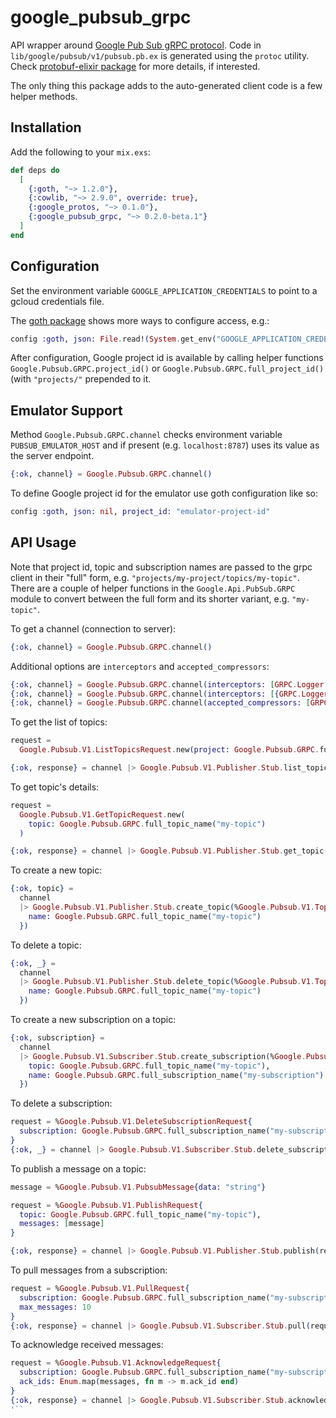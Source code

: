 # google_pubsub_grpc

API wrapper around [Google Pub Sub gRPC protocol](https://cloud.google.com/pubsub/docs/reference/rpc). Code in `lib/google/pubsub/v1/pubsub.pb.ex` is generated using the `protoc` utility. Check [protobuf-elixir package](https://github.com/tony612/protobuf-elixir) for more details, if interested.

The only thing this package adds to the auto-generated client code is a few helper methods.

## Installation

Add the following to your `mix.exs`:

```elixir
def deps do
  [
    {:goth, "~> 1.2.0"},
    {:cowlib, "~> 2.9.0", override: true},
    {:google_protos, "~> 0.1.0"},
    {:google_pubsub_grpc, "~> 0.2.0-beta.1"}
  ]
end
```

## Configuration

Set the environment variable `GOOGLE_APPLICATION_CREDENTIALS` to point to a gcloud credentials file.

The [goth package](https://github.com/peburrows/goth) shows more ways to configure access, e.g.:
```elixir
config :goth, json: File.read!(System.get_env("GOOGLE_APPLICATION_CREDENTIALS"))
```

After configuration, Google project id is available by calling helper functions `Google.Pubsub.GRPC.project_id()` or `Google.Pubsub.GRPC.full_project_id()` (with `"projects/"` prepended to it.

## Emulator Support

Method `Google.Pubsub.GRPC.channel` checks environment variable `PUBSUB_EMULATOR_HOST` and if present (e.g. `localhost:8787`) uses its value as the server endpoint.

```elixir
{:ok, channel} = Google.Pubsub.GRPC.channel()
```

To define Google project id for the emulator use goth configuration like so:
```elixir
config :goth, json: nil, project_id: "emulator-project-id"
```

## API Usage

Note that project id, topic and subscription names are passed to the grpc client in their "full" form, e.g. `"projects/my-project/topics/my-topic"`. There are a couple of helper functions in the `Google.Api.PubSub.GRPC` module to convert between the full form and its shorter variant, e.g. `"my-topic"`.

To get a channel (connection to server):
```elixir
{:ok, channel} = Google.Pubsub.GRPC.channel()
```
Additional options are `interceptors` and `accepted_compressors`:
```elixir
{:ok, channel} = Google.Pubsub.GRPC.channel(interceptors: [GRPC.Logger.Client])
{:ok, channel} = Google.Pubsub.GRPC.channel(interceptors: [{GRPC.Logger.Client, level: :info}]
{:ok, channel} = Google.Pubsub.GRPC.channel(accepted_compressors: [GRPC.Compressor.Gzip])
```

To get the list of topics:
```elixir
request =
  Google.Pubsub.V1.ListTopicsRequest.new(project: Google.Pubsub.GRPC.full_project_id())

{:ok, response} = channel |> Google.Pubsub.V1.Publisher.Stub.list_topics(request)
```

To get topic's details:
```elixir
request =
  Google.Pubsub.V1.GetTopicRequest.new(
    topic: Google.Pubsub.GRPC.full_topic_name("my-topic")
  )

{:ok, response} = channel |> Google.Pubsub.V1.Publisher.Stub.get_topic(request)
```

To create a new topic:
```elixir
{:ok, topic} =
  channel
  |> Google.Pubsub.V1.Publisher.Stub.create_topic(%Google.Pubsub.V1.Topic{
    name: Google.Pubsub.GRPC.full_topic_name("my-topic")
  })
```

To delete a topic:
```elixir
{:ok, _} =
  channel
  |> Google.Pubsub.V1.Publisher.Stub.delete_topic(%Google.Pubsub.V1.Topic{
    name: Google.Pubsub.GRPC.full_topic_name("my-topic")
  })

```

To create a new subscription on a topic:
```elixir
{:ok, subscription} =
  channel
  |> Google.Pubsub.V1.Subscriber.Stub.create_subscription(%Google.Pubsub.V1.Subscription{
    topic: Google.Pubsub.GRPC.full_topic_name("my-topic"),
    name: Google.Pubsub.GRPC.full_subscription_name("my-subscription")
  })

```

To delete a subscription:
```elixir
request = %Google.Pubsub.V1.DeleteSubscriptionRequest{
  subscription: Google.Pubsub.GRPC.full_subscription_name("my-subscription")
}
{:ok, _} = channel |> Google.Pubsub.V1.Subscriber.Stub.delete_subscription(request)

```

To publish a message on a topic:
```elixir
message = %Google.Pubsub.V1.PubsubMessage{data: "string"}

request = %Google.Pubsub.V1.PublishRequest{
  topic: Google.Pubsub.GRPC.full_topic_name("my-topic"),
  messages: [message]
}

{:ok, response} = channel |> Google.Pubsub.V1.Publisher.Stub.publish(request)
```

To pull messages from a subscription:
```elixir
request = %Google.Pubsub.V1.PullRequest{
  subscription: Google.Pubsub.GRPC.full_subscription_name("my-subscription"),
  max_messages: 10
}
{:ok, response} = channel |> Google.Pubsub.V1.Subscriber.Stub.pull(request)

```

To acknowledge received messages:
```elixir
request = %Google.Pubsub.V1.AcknowledgeRequest{
  subscription: Google.Pubsub.GRPC.full_subscription_name("my-subscription"),
  ack_ids: Enum.map(messages, fn m -> m.ack_id end)
}
{:ok, response} = channel |> Google.Pubsub.V1.Subscriber.Stub.acknowledge(request)
'``

